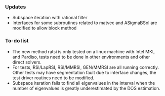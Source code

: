 ### Updates
- Subspace iteration with rational filter
- Interfaces for some subroutines related to matvec and ASigmaBSol are modified to allow block method

### To-do list
- The new method ratsi is only tested on a linux machine with Intel MKL and Pardiso, tests need to be done in other environments and other direct solvers.
- For tests, RSI/LapRSI, RSI/MMRSI, GEN/MMRSI are all running correctly. Other tests may have segmentation fault due to interface changes, the test driver routines need to be modified.
- Subspace iteration fails to find all eigenvalues in the interval when the number of eigenvalues is greatly underestimated by the DOS estimation.
